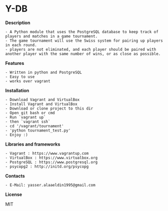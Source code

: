 Y-DB
=============

**Description**

    - A Python module that uses the PostgreSQL database to keep track of players and matches in a game tournament.
    - The game tournament will use the Swiss system for pairing up players in each round.
    - players are not eliminated, and each player should be paired with another player with the same number of wins, or as close as possible.

**Features**

    - Written in python and PostgreSQL
    - Easy to use
    - works over vagrant

**Installation**

    - Download Vagrant and VirtualBox
    - Install Vagrant and VirtualBox
    - Download or clone project to this dir
    - Open git bash or cmd
    - Run `vagrant up`
    - then `vagrant ssh`
    - cd '/vagrant/tournament'
    - 'python tournament_test.py'
    - Enjoy :)

**Libraries and frameworks**

    - Vagrant : https://www.vagrantup.com
    - VirtualBox : https://www.virtualbox.org
    - PostgreSQL : https://www.postgresql.org
    - psycopg2 : http://initd.org/psycopg

**Contacts**

    - E-Mail: yasser.alaaeldin1995@gmail.com

**License**

MIT
